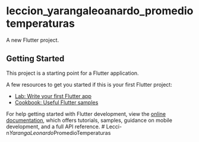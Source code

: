 # leccion_yarangaleoanardo_promediotemperaturas

A new Flutter project.

## Getting Started

This project is a starting point for a Flutter application.

A few resources to get you started if this is your first Flutter project:

- [Lab: Write your first Flutter app](https://docs.flutter.dev/get-started/codelab)
- [Cookbook: Useful Flutter samples](https://docs.flutter.dev/cookbook)

For help getting started with Flutter development, view the
[online documentation](https://docs.flutter.dev/), which offers tutorials,
samples, guidance on mobile development, and a full API reference.
#   L e c c i - n _ Y a r a n g a L e o n a r d o _ P r o m e d i o T e m p e r a t u r a s  
 
